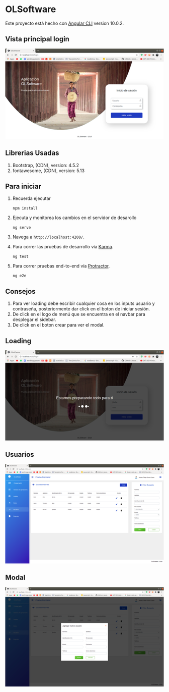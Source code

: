 # OLSoftware

Este proyecto está hecho con [Angular CLI](https://github.com/angular/angular-cli) version 10.0.2.

## Vista principal login
![login.png](./src/assets/imgs/login.png)

## Librerias Usadas
1. Bootstrap, (CDN), version: 4.5.2
2. fontawesome, (CDN), version: 5.13

## Para iniciar
1. Recuerda ejecutar
    ```
    npm install
    ```
2. Ejecuta y monitorea los cambios en el servidor de desarollo
    ```
    ng serve
    ```
3. Navega a `http://localhost:4200/`.

4. Para correr las pruebas de desarrollo vía [Karma](https://karma-runner.github.io).
    ```
    ng test
    ```
5. Para correr pruebas end-to-end vía [Protractor](http://www.protractortest.org/).
    ```
    ng e2e
    ```

## Consejos
1. Para ver loading debe escribir cualquier cosa en los inputs usuario y contraseña, posteriormente dar click en el boton de iniciar sesión.
2. De click en el logo de menú que se encuentra en el navbar para desplegar el sidebar.
3. De click en el boton crear para ver el modal.

## Loading
![loading.png](./src/assets/imgs/loading.png)
## Usuarios
![users.png](./src/assets/imgs/users.png)
## Modal
![modal.png](./src/assets/imgs/modal.png)